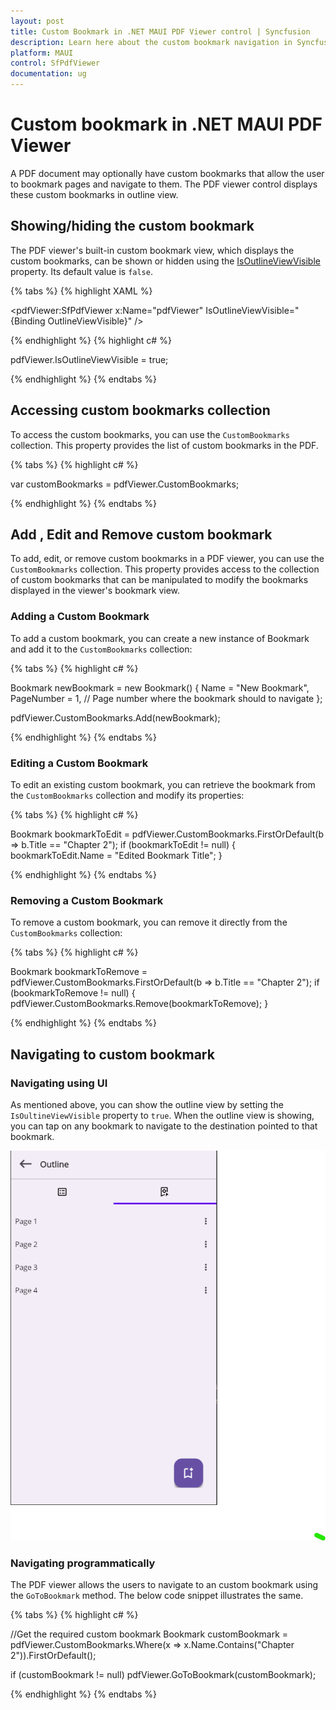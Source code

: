 ```yaml
---
layout: post
title: Custom Bookmark in .NET MAUI PDF Viewer control | Syncfusion
description: Learn here about the custom bookmark navigation in Syncfusion .NET MAUI PDF Viewer (SfPdfViewer) control.
platform: MAUI
control: SfPdfViewer
documentation: ug
---
```


# Custom bookmark in .NET MAUI PDF Viewer

A PDF document may optionally have custom bookmarks that allow the user to bookmark pages and navigate to them. The PDF viewer control displays these custom bookmarks in outline view.

## Showing/hiding the custom bookmark

The PDF viewer's built-in custom bookmark view, which displays the custom bookmarks, can be shown or hidden using the [IsOutlineViewVisible](https://help.syncfusion.com/cr/maui/Syncfusion.Maui.PdfViewer.SfPdfViewer.html#Syncfusion_Maui_PdfViewer_SfPdfViewer_IsOutlineViewVisible) property. Its default value is `false`.

{% tabs %}
{% highlight XAML %}

<pdfViewer:SfPdfViewer x:Name="pdfViewer" IsOutlineViewVisible="{Binding OutlineViewVisible}" />

{% endhighlight %}
{% highlight c# %}

pdfViewer.IsOutlineViewVisible = true;

{% endhighlight %}
{% endtabs %}

## Accessing custom bookmarks collection

To access the custom bookmarks, you can use the `CustomBookmarks` collection. This property provides the list of custom bookmarks in the PDF. 

{% tabs %}
{% highlight c# %}

var customBookmarks = pdfViewer.CustomBookmarks;

{% endhighlight %}
{% endtabs %}

## Add , Edit and Remove custom bookmark

To add, edit, or remove custom bookmarks in a PDF viewer, you can use the `CustomBookmarks` collection. This property provides access to the collection of custom bookmarks that can be manipulated to modify the bookmarks displayed in the viewer's bookmark view.

### Adding a Custom Bookmark

To add a custom bookmark, you can create a new instance of Bookmark and add it to the `CustomBookmarks` collection:

{% tabs %}
{% highlight c# %}

Bookmark newBookmark = new Bookmark()
{
    Name = "New Bookmark",
    PageNumber = 1, // Page number where the bookmark should to navigate
};

pdfViewer.CustomBookmarks.Add(newBookmark);


{% endhighlight %}
{% endtabs %}

### Editing a Custom Bookmark

To edit an existing custom bookmark, you can retrieve the bookmark from the `CustomBookmarks` collection and modify its properties:

{% tabs %}
{% highlight c# %}

Bookmark bookmarkToEdit = pdfViewer.CustomBookmarks.FirstOrDefault(b => b.Title == "Chapter 2");
if (bookmarkToEdit != null)
{
    bookmarkToEdit.Name = "Edited Bookmark Title";
}


{% endhighlight %}
{% endtabs %}

### Removing a Custom Bookmark

To remove a custom bookmark, you can remove it directly from the `CustomBookmarks` collection:

{% tabs %}
{% highlight c# %}

Bookmark bookmarkToRemove = pdfViewer.CustomBookmarks.FirstOrDefault(b => b.Title == "Chapter 2");
if (bookmarkToRemove != null)
{
    pdfViewer.CustomBookmarks.Remove(bookmarkToRemove);
}


{% endhighlight %}
{% endtabs %}

## Navigating to custom bookmark

### Navigating using UI

As mentioned above, you can show the outline view by setting the `IsOultineViewVisible` property to `true`. When the outline view is showing, you can tap on any bookmark to navigate to the destination pointed to that bookmark. 

![Custom bookmark in .NET MAUI PDF Viewer](Images\custom-bookmark.png)

### Navigating programmatically

The PDF viewer allows the users to navigate to an custom bookmark using the `GoToBookmark` method. The below code snippet illustrates the same.

{% tabs %}
{% highlight c# %}

//Get the required custom bookmark
Bookmark customBookmark = pdfViewer.CustomBookmarks.Where(x => x.Name.Contains("Chapter 2")).FirstOrDefault();

if (customBookmark != null)
   pdfViewer.GoToBookmark(customBookmark);

{% endhighlight %}
{% endtabs %}